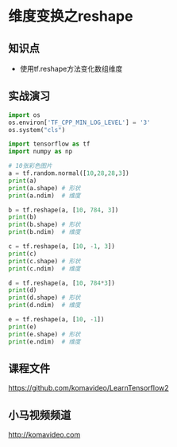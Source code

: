 维度变换之reshape
================

## 知识点

* 使用tf.reshape方法变化数组维度

## 实战演习

~~~python
import os
os.environ['TF_CPP_MIN_LOG_LEVEL'] = '3'
os.system("cls")

import tensorflow as tf
import numpy as np

# 10张彩色图片
a = tf.random.normal([10,28,28,3])
print(a)
print(a.shape) # 形状
print(a.ndim)  # 维度

b = tf.reshape(a, [10, 784, 3])
print(b)
print(b.shape) # 形状
print(b.ndim)  # 维度

c = tf.reshape(a, [10, -1, 3])
print(c)
print(c.shape) # 形状
print(c.ndim)  # 维度

d = tf.reshape(a, [10, 784*3])
print(d)
print(d.shape) # 形状
print(d.ndim)  # 维度

e = tf.reshape(a, [10, -1])
print(e)
print(e.shape) # 形状
print(e.ndim)  # 维度
~~~

## 课程文件

https://github.com/komavideo/LearnTensorflow2

## 小马视频频道

http://komavideo.com
